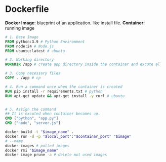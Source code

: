 # Dockerfile

**Docker Image:** blueprint  of an application. like install file.
**Container:** running image

```dockerfile
# 1. Base Image
FROM python:3.9 # Python Environment
FROM node:24 # Node.js
FROM ubuntu:latest # ubuntu

# 2. Working directory
WORKDIR /app # create app directory inside the containar and excute all command in this directory

# 3. Copy necessary files
COPY . /app # cp

# 4. Run a command once when the container is created
RUN pip install -r requirements.txt # python
RUN apt-get update && apt-get install -y curl # ubuntu


# 5. Assign the command
## It is excuted when container becomes up.
CMD ["python", "app.py"]
CMD ["node", "server.js"]
```

```bash
docker build -t "$image_name" .
docker run -d -p "$local_port":"$containar_port" "$image"
# --name
docker images # pulled images
docker rmi "$image_name"
docker image prune -a # delete not used images
```


